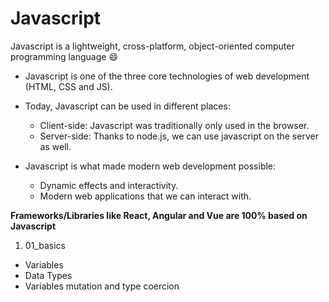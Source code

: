 # Javascript

Javascript is a lightweight, cross-platform, object-oriented computer programming language :smile:

- Javascript is one of the three core technologies of web development (HTML, CSS and JS).
- Today, Javascript can be used in different places:

  - Client-side: Javascript was traditionally only used in the browser.
  - Server-side: Thanks to node.js, we can use javascript on the server as well.

- Javascript is what made modern web development possible:

  - Dynamic effects and interactivity.
  - Modern web applications that we can interact with.

**Frameworks/Libraries like React, Angular and Vue are 100% based on Javascript**

1. 01_basics

- Variables
- Data Types
- Variables mutation and type coercion
